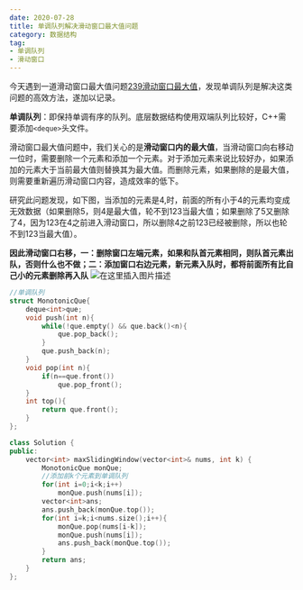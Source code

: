 ```yaml
---
date: 2020-07-28
title: 单调队列解决滑动窗口最大值问题
category: 数据结构
tag: 
- 单调队列
- 滑动窗口
---
```


今天遇到一道滑动窗口最大值问题[239滑动窗口最大值](https://leetcode-cn.com/problems/sliding-window-maximum/)，发现单调队列是解决这类问题的高效方法，遂加以记录。

**单调队列**：即保持单调有序的队列。底层数据结构使用双端队列比较好，C++需要添加`<deque>`头文件。

<!-- more -->

滑动窗口最大值问题中，我们关心的是**滑动窗口内的最大值**，当滑动窗口向右移动一位时，需要删除一个元素和添加一个元素。对于添加元素来说比较好办，如果添加的元素大于当前最大值则替换其为最大值。而删除元素，如果删除的是最大值，则需要重新遍历滑动窗口内容，造成效率的低下。

研究此问题发现，如下图，当添加的元素是4,时，前面的所有小于4的元素均变成无效数据（如果删除5，则4是最大值，轮不到123当最大值；如果删除了5又删除了4，因为123在4之前进入滑动窗口，所以删除4之前123已经被删除，所以也轮不到123当最大值）。

**因此滑动窗口右移，一：删除窗口左端元素，如果和队首元素相同，则队首元素出队，否则什么也不做；二：添加窗口右边元素，新元素入队时，都将前面所有比自己小的元素删除再入队**
![在这里插入图片描述](https://yfx-blog-image.oss-cn-hangzhou.aliyuncs.com/img/59ed2df8b57846f3989de187d19d3126.png)

```cpp
//单调队列
struct MonotonicQue{
    deque<int>que;
    void push(int n){
        while(!que.empty() && que.back()<n){
            que.pop_back();
        }
        que.push_back(n);
    }
    void pop(int n){
        if(n==que.front())
            que.pop_front();
    }
    int top(){
        return que.front();
    }
};

class Solution {
public:
    vector<int> maxSlidingWindow(vector<int>& nums, int k) {
        MonotonicQue monQue;
        //添加前k个元素到单调队列
        for(int i=0;i<k;i++)
            monQue.push(nums[i]);
        vector<int>ans;
        ans.push_back(monQue.top());
        for(int i=k;i<nums.size();i++){
            monQue.pop(nums[i-k]);
            monQue.push(nums[i]);
            ans.push_back(monQue.top());
        }
        return ans;
    }
};
```